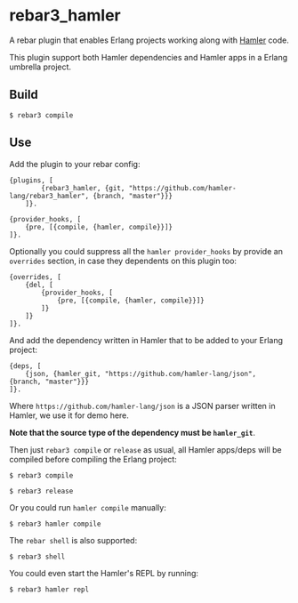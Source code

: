 rebar3_hamler
=============

A rebar plugin that enables Erlang projects working along with [Hamler](https://github.com/hamler-lang/hamler) code.

This plugin support both Hamler dependencies and Hamler apps in a Erlang umbrella project.

Build
-----

    $ rebar3 compile

Use
---

Add the plugin to your rebar config:

    {plugins, [
            {rebar3_hamler, {git, "https://github.com/hamler-lang/rebar3_hamler", {branch, "master"}}}
        ]}.

    {provider_hooks, [
        {pre, [{compile, {hamler, compile}}]}
    ]}.

Optionally you could suppress all the `hamler provider_hooks` by provide
an `overrides` section, in case they dependents on this plugin too:

    {overrides, [
        {del, [
            {provider_hooks, [
                {pre, [{compile, {hamler, compile}}]}
            ]}
        ]}
    ]}.

And add the dependency written in Hamler that to be added to your Erlang project:

    {deps, [
        {json, {hamler_git, "https://github.com/hamler-lang/json", {branch, "master"}}}
    ]}.

Where `https://github.com/hamler-lang/json` is a JSON parser written in Hamler, we use it for demo here.

**Note that the source type of the dependency must be `hamler_git`**.

Then just `rebar3 compile` or `release` as usual, all Hamler apps/deps will be compiled before compiling the Erlang project:

    $ rebar3 compile

    $ rebar3 release

Or you could run `hamler compile` manually:

    $ rebar3 hamler compile

The `rebar shell` is also supported:

    $ rebar3 shell

You could even start the Hamler's REPL by running:

    $ rebar3 hamler repl

